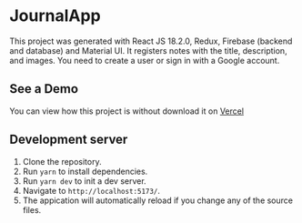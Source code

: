 # JournalApp

This project was generated with React JS 18.2.0, Redux, Firebase (backend and database) and Material UI. It registers notes with the title, description, and images. You need to create a user or sign in with a Google account.

## See a Demo

You can view how this project is without download it on [Vercel](https://jj-journal-app.vercel.app/)

## Development server

1. Clone the repository.
2. Run `yarn` to install dependencies.
3. Run `yarn dev` to init a dev server.
4. Navigate to `http://localhost:5173/`.
5. The appication will automatically reload if you change any of the source files.
